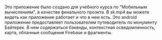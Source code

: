 Это приложение было создано для учебного курса по "Мобильным вычислениям", в качестве финального проэкта. 
В sk.mp4 вы можете видеть как приложение работает и что в нем есть. 
Это android приложение предоставляет пользователям путеводитель по монументу Байтерек.
В нем содержаться бэкенды, контекстная осведомленность, карта, облачные сообщения Firebase и фрагменты. 
